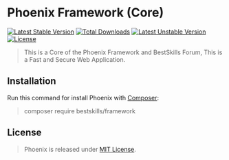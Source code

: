 # Phoenix Framework (Core)
[![Latest Stable Version](https://poser.pugx.org/bestskills/framework/version)](https://packagist.org/packages/bestskills/framework)
[![Total Downloads](https://poser.pugx.org/bestskills/framework/downloads)](https://packagist.org/packages/bestskills/framework)
[![Latest Unstable Version](https://poser.pugx.org/bestskills/framework/v/unstable)](//packagist.org/packages/bestskills/framework)
[![License](https://poser.pugx.org/bestskills/framework/license)](https://packagist.org/packages/bestskills/framework)

> This is a Core of the Phoenix Framework and BestSkills Forum, This is a Fast and Secure Web Application.

## Installation
Run this command for install Phoenix with [Composer](https://getcomposer.org):

> composer require bestskills/framework

## License
> Phoenix is released under [MIT License](https://github.com/Bestskills/Framework/blob/master/LICENSE).
